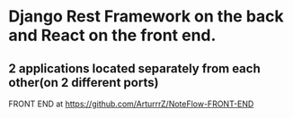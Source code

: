 # Django Rest Framework on the back and React on the front end. 
## 2 applications located separately from each other(on 2 different ports)
FRONT END at https://github.com/ArturrrZ/NoteFlow-FRONT-END
